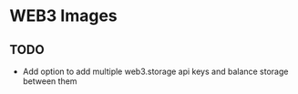 # WEB3 Images

## TODO

- Add option to add multiple web3.storage api keys and balance storage between them